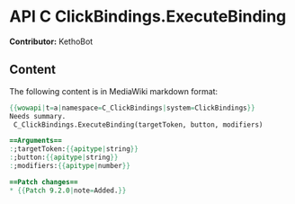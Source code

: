 # API C ClickBindings.ExecuteBinding

**Contributor:** KethoBot

## Content

The following content is in MediaWiki markdown format:

```mediawiki
{{wowapi|t=a|namespace=C_ClickBindings|system=ClickBindings}}
Needs summary.
 C_ClickBindings.ExecuteBinding(targetToken, button, modifiers)

==Arguments==
:;targetToken:{{apitype|string}}
:;button:{{apitype|string}}
:;modifiers:{{apitype|number}}

==Patch changes==
* {{Patch 9.2.0|note=Added.}}
```